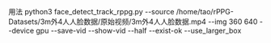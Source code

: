 用法
python3 face_detect_track_rppg.py --source /home/tao/rPPG-Datasets/3m外4人人脸数据/原始视频/3m外4人人脸数据.mp4 --img 360 640 --device gpu --save-vid --show-vid --half --exist-ok --use_larger_box
